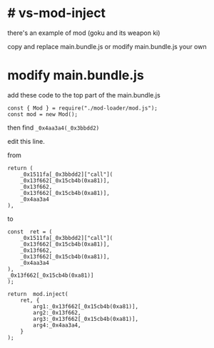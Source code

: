 # # vs-mod-inject

there's an example of mod (goku and its weapon ki)

copy and replace main.bundle.js or modify main.bundle.js your own

# modify main.bundle.js

add these code to the top part of the main.bundle.js

    const { Mod } = require("./mod-loader/mod.js");
    const mod = new Mod();
then find `_0x4aa3a4(_0x3bbdd2)`

edit this line.

from

    return ( 
        _0x1511fa[_0x3bbdd2]["call"](
        _0x13f662[_0x15cb4b(0xa81)],
        _0x13f662,
        _0x13f662[_0x15cb4b(0xa81)],
        _0x4aa3a4
    ),

to

    const  ret = (
	    _0x1511fa[_0x3bbdd2]["call"](
	    _0x13f662[_0x15cb4b(0xa81)],
	    _0x13f662,
	    _0x13f662[_0x15cb4b(0xa81)],
	    _0x4aa3a4
	),
    _0x13f662[_0x15cb4b(0xa81)]
    );
    
    return  mod.inject(
	    ret, {
		    arg1:_0x13f662[_0x15cb4b(0xa81)],
		    arg2:_0x13f662,
		    arg3:_0x13f662[_0x15cb4b(0xa81)],
		    arg4:_0x4aa3a4,
	    }
    );
